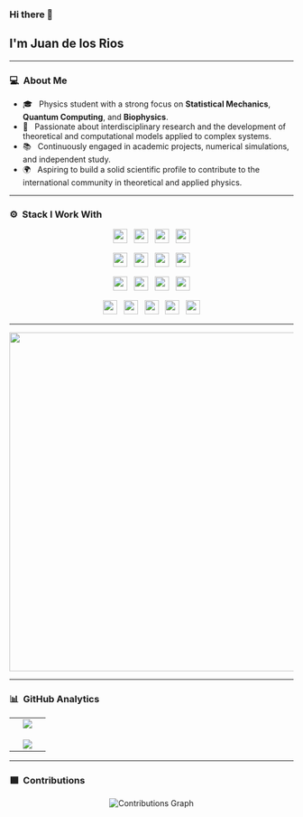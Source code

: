 ### Hi there 👋  

## I'm Juan de los Rios  

---

### 💻 &nbsp;About Me  

- 🎓 &nbsp; Physics student with a strong focus on **Statistical Mechanics**, **Quantum Computing**, and **Biophysics**.  
- 🔬 &nbsp; Passionate about interdisciplinary research and the development of theoretical and computational models applied to complex systems.  
- 📚 &nbsp; Continuously engaged in academic projects, numerical simulations, and independent study.  
- 🌍 &nbsp; Aspiring to build a solid scientific profile to contribute to the international community in theoretical and applied physics.  

---

### ⚙️ &nbsp;Stack I Work With  

<p align="center">
<img src="https://img.shields.io/badge/Jupyter-F3631D.svg?&style=for-the-badge&logo=jupyter&logoColor=white" height="25"/> &nbsp;
<img src="https://img.shields.io/badge/Python-3776AB?style=for-the-badge&logo=python&logoColor=white" height="25"/> &nbsp;
<img src="https://img.shields.io/badge/C++-00599C?style=for-the-badge&logo=cplusplus&logoColor=white" height="25"/> &nbsp;
<img src="https://img.shields.io/badge/MATLAB-FF8000.svg?&style=for-the-badge&logo=matlab&logoColor=white" height="25"/>  
</p>  

<p align="center">
<img src="https://img.shields.io/badge/Qiskit-6929C4.svg?&style=for-the-badge&logo=qiskit&logoColor=white" height="25"/> &nbsp;
<img src="https://img.shields.io/badge/GROMACS-FF6600.svg?&style=for-the-badge&logoColor=white" height="25"/> &nbsp;
<img src="https://img.shields.io/badge/TensorFlow-FF6F00?style=for-the-badge&logo=tensorflow&logoColor=white" height="25"/> &nbsp;
<img src="https://img.shields.io/badge/scikit--learn-F7931E?style=for-the-badge&logo=scikit-learn&logoColor=white" height="25"/>  
</p>  

<p align="center">
<img src="https://img.shields.io/badge/Pandas-150458?style=for-the-badge&logo=pandas&logoColor=white" height="25"/> &nbsp;
<img src="https://img.shields.io/badge/NumPy-013243?style=for-the-badge&logo=numpy&logoColor=white" height="25"/> &nbsp;
<img src="https://img.shields.io/badge/Matplotlib-005C5C?style=for-the-badge&logo=plotly&logoColor=white" height="25"/> &nbsp;
<img src="https://img.shields.io/badge/Google%20Colab-F9AB00?style=for-the-badge&logo=googlecolab&color=525252" height="25"/>  
</p>  

<p align="center">
<img src="https://img.shields.io/badge/LaTeX-008080?style=for-the-badge&logo=latex&logoColor=white" height="25"/> &nbsp;
<img src="https://img.shields.io/badge/Git-F05032?style=for-the-badge&logo=git&logoColor=white" height="25"/> &nbsp;
<img src="https://img.shields.io/badge/CUDA-76B900?style=for-the-badge&logo=nvidia&logoColor=white" height="25"/> &nbsp;
<img src="https://img.shields.io/badge/OpenMP-00264D?style=for-the-badge&logoColor=white" height="25"/> &nbsp;
<img src="https://img.shields.io/badge/MPI-004080?style=for-the-badge&logoColor=white" height="25"/>  
</p>  

---

<p align="center">
<img src="https://user-images.githubusercontent.com/73097560/115834477-dbab4500-a447-11eb-908a-139a6edaec5c.gif" width="600"> 
</p>  

---

### 📊 &nbsp;GitHub Analytics  

<table border="0" align="center">
<tr border="0">
<td width="50%" align="center">
  
  <!-- General Stats -->
  <img align="center" src="https://github-readme-stats.vercel.app/api?username=juandelosriosm&theme=radical&show_icons=true&count_private=true&hide_border=true" />
  <br><br>
  
  <!-- Streak Stats -->
  <img align="center" src="https://github-readme-streak-stats.herokuapp.com/?user=juandelosriosm&theme=radical&hide_border=true" />

</td>
</tr>
</table>  

---

### 🟩 &nbsp;Contributions  

<p align="center">
  <img src="https://github-readme-activity-graph.vercel.app/graph?username=juandelosriosm&theme=github-compact&hide_border=true" alt="Contributions Graph" />
</p>

